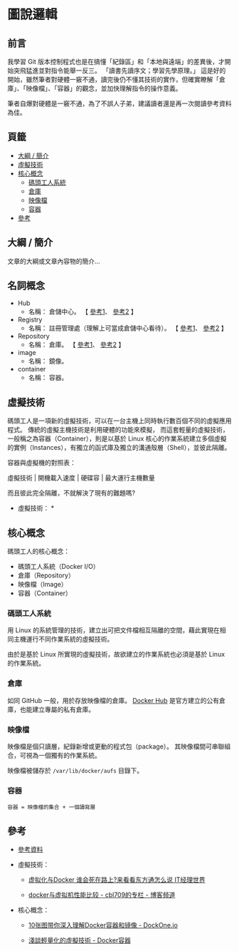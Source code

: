 圖說邏輯
=======


## 前言


我學習 Git 版本控制程式也是在搞懂「紀錄區」和「本地與遠端」的差異後，才開始突飛猛進並對指令能舉一反三。
「讀書先讀序文；學習先學原理。」
這是好的開始，雖然筆者對硬體一竅不通，讀完後仍不懂其技術的實作，但確實瞭解「倉庫」、「映像檔」、「容器」的觀念，並加快理解指令的操作意義。

筆者自爆對硬體是一竅不通，為了不誤人子弟，建議讀者還是再一次閱讀參考資料為佳。



## 頁籤


* [大綱 / 簡介](#大綱--簡介)
* [虛擬技術](#虛擬技術)
* [核心概念](#核心概念)
  * [碼頭工人系統](#碼頭工人系統)
  * [倉庫](#倉庫)
  * [映像檔](#映像檔)
  * [容器](#容器)
* [參考](#參考)



## 大綱 / 簡介


文章的大綱或文章內容物的簡介...



## 名詞概念


* Hub
  * 名稱： 倉儲中心。
  【
  [參考1](http://tw.dictionary.search.yahoo.com/search?p=hub)、
  [參考2](http://terms.naer.edu.tw/search/?q=hub)
  】
* Registry
  * 名稱： 註冊管理處（理解上可當成倉儲中心看待）。
  【
  [參考1](http://tw.dictionary.search.yahoo.com/search?p=registry)、
  [參考2](http://terms.naer.edu.tw/search/?q=registry)
  】
* Repository
  * 名稱： 倉庫。
  【
  [參考1](http://tw.dictionary.search.yahoo.com/search?p=repository)、
  [參考2](http://terms.naer.edu.tw/search/?q=repository)
  】
* image
  * 名稱： 鏡像。
* container
  * 名稱： 容器。




## 虛擬技術


碼頭工人是一項新的虛擬技術，可以在一台主機上同時執行數百個不同的虛擬應用程式。
傳統的虛擬主機技術是利用硬體的功能來模擬，
而這套輕量的虛擬技術，一般稱之為容器（Container），則是以基於 Linux 核心的作業系統建立多個虛擬的實例（Instances），有獨立的函式庫及獨立的溝通殼層（Shell），並彼此隔離。

容器與虛擬機的對照表：

 虛擬技術 | 開機載入速度 | 硬碟容 | 最大運行主機數量

而且彼此完全隔離，不就解決了現有的難題嗎?

* 虛擬技術：
  *

## 核心概念


碼頭工人的核心概念：

  * 碼頭工人系統（Docker I/O）
  * 倉庫（Repository）
  * 映像檔（Image）
  * 容器（Container）


### 碼頭工人系統


用 Linux 的系統管理的技術，建立出可把文件檔相互隔離的空間，藉此實現在相同主機運行不同作業系統的虛擬技術。

由於是基於 Linux 所實現的虛擬技術，故欲建立的作業系統也必須是基於 Linux 的作業系統。



### 倉庫


如同 GitHub 一般，用於存放映像檔的倉庫。
[Docker Hub](http://hub.docker.com/)
是官方建立的公有倉庫，也能建立專屬的私有倉庫。



### 映像檔


映像檔是個只讀層，紀錄新增或更動的程式包（package）。
其映像檔間可串聯組合，可視為一個獨有的作業系統。

映像檔被儲存於 ` /var/lib/docker/aufs ` 目錄下。



### 容器


` 容器 = 映像檔的集合 + 一個讀寫層 `



## 參考


* [參考資料](http://bwaycer.github.io)

* 虛擬技術：

  * [虚拟化与Docker 谁会死在路上?来看看东方通怎么说 IT经理世界](http://www.ceocio.com.cn/it/news/2016-07-13/178514.shtml)

  * [docker与虚拟机性能比较 - cbl709的专栏 - 博客频道](http://blog.csdn.net/cbl709/article/details/43955687)

* 核心概念：

  * [10张图带你深入理解Docker容器和镜像 - DockOne.io](http://dockone.io/article/783)

  * [淺談輕量化的虛擬技術 - Docker容器](http://www.cc.ntu.edu.tw/chinese/epaper/0036/20160321_3611.html)

